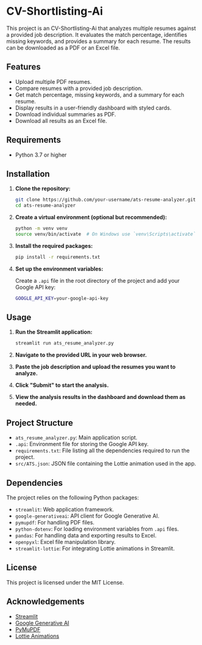 # CV-Shortlisting-Ai

This project is an CV-Shortlisting-Ai that analyzes multiple resumes against a provided job description. It evaluates the match percentage, identifies missing keywords, and provides a summary for each resume. The results can be downloaded as a PDF or an Excel file.

## Features

- Upload multiple PDF resumes.
- Compare resumes with a provided job description.
- Get match percentage, missing keywords, and a summary for each resume.
- Display results in a user-friendly dashboard with styled cards.
- Download individual summaries as PDF.
- Download all results as an Excel file.

## Requirements

- Python 3.7 or higher

## Installation

1. **Clone the repository:**

    ```bash
    git clone https://github.com/your-username/ats-resume-analyzer.git
    cd ats-resume-analyzer
    ```

2. **Create a virtual environment (optional but recommended):**

    ```bash
    python -m venv venv
    source venv/bin/activate  # On Windows use `venv\Scripts\activate`
    ```

3. **Install the required packages:**

    ```bash
    pip install -r requirements.txt
    ```

4. **Set up the environment variables:**

    Create a `.api` file in the root directory of the project and add your Google API key:

    ```bash
    GOOGLE_API_KEY=your-google-api-key
    ```

## Usage

1. **Run the Streamlit application:**

    ```bash
    streamlit run ats_resume_analyzer.py
    ```

2. **Navigate to the provided URL in your web browser.**

3. **Paste the job description and upload the resumes you want to analyze.**

4. **Click "Submit" to start the analysis.**

5. **View the analysis results in the dashboard and download them as needed.**

## Project Structure

- `ats_resume_analyzer.py`: Main application script.
- `.api`: Environment file for storing the Google API key.
- `requirements.txt`: File listing all the dependencies required to run the project.
- `src/ATS.json`: JSON file containing the Lottie animation used in the app.

## Dependencies

The project relies on the following Python packages:

- `streamlit`: Web application framework.
- `google-generativeai`: API client for Google Generative AI.
- `pymupdf`: For handling PDF files.
- `python-dotenv`: For loading environment variables from `.api` files.
- `pandas`: For handling data and exporting results to Excel.
- `openpyxl`: Excel file manipulation library.
- `streamlit-lottie`: For integrating Lottie animations in Streamlit.

## License

This project is licensed under the MIT License.

## Acknowledgements

- [Streamlit](https://streamlit.io/)
- [Google Generative AI](https://ai.google/)
- [PyMuPDF](https://pymupdf.readthedocs.io/)
- [Lottie Animations](https://lottiefiles.com/)


